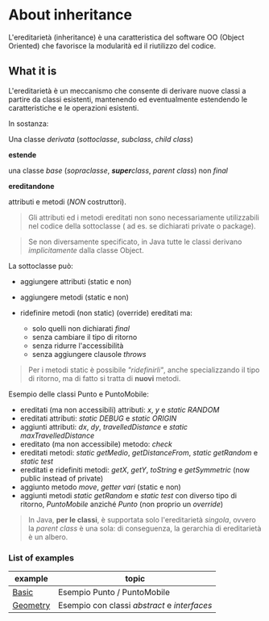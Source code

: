 # About inheritance
L'ereditarietà (inheritance) è una caratteristica del software OO (Object Oriented) che favorisce la modularità ed il riutilizzo del codice.
## What it is
L'ereditarietà è un meccanismo che consente di derivare nuove classi a partire da classi esistenti, mantenendo ed eventualmente estendendo le caratteristiche e le operazioni esistenti.

In sostanza:

Una classe *derivata* (*sottoclasse*, *subclass*, *child class*)

**estende**

una classe *base* (*sopraclasse*, ***super**class*, *parent class*) non *final*

**ereditandone**

attributi e metodi (*NON* costruttori).

>Gli attributi ed i metodi ereditati non sono necessariamente utilizzabili nel codice della sottoclasse ( ad es. se dichiarati private o package).

>Se non diversamente specificato, in Java tutte le classi derivano *implicitamente* dalla classe Object.

La sottoclasse può:

* aggiungere attributi (static e non)
* aggiungere metodi (static e non)
* ridefinire metodi (non static) (override) ereditati ma:

  * solo quelli non dichiarati *final*
  * senza cambiare il tipo di ritorno
  * senza ridurre l'accessibilità
  * senza aggiungere clausole *throws*
>Per i metodi static è possibile *"ridefinirli"*, anche specializzando il tipo di ritorno, ma di fatto si tratta di **nuovi** metodi.

Esempio delle classi Punto e PuntoMobile:

* ereditati (ma non accessibili) attributi: *x*, *y* e *static RANDOM*
* ereditati attributi: *static DEBUG* e *static ORIGIN*
* aggiunti attributi: *dx*, *dy*, *travelledDistance* e *static maxTravelledDistance*
* ereditato (ma non accessibile) metodo: *check*
* ereditati metodi: *static getMedio*, *getDistanceFrom*, *static getRandom* e *static test*
* ereditati e ridefiniti metodi: *getX*, *getY*, *toString* e *getSymmetric* (now public instead of private)
* aggiunto metodo *move*, *getter vari* (static e non)
* aggiunti metodi *static getRandom* e *static test* con diverso tipo di ritorno, *PuntoMobile* anziché *Punto* (non proprio un *override*)

>In Java, **per le classi**, è supportata solo l'ereditarietà *singola*, ovvero la *parent class* è una sola: di conseguenza, la gerarchia di ereditarietà è un albero.

### List of examples
| example        | topic                       |
| -------------- | --------------------------- |
| [Basic](Basic) | Esempio Punto / PuntoMobile |
| [Geometry](Geometry) | Esempio con classi *abstract* e *interfaces* |
